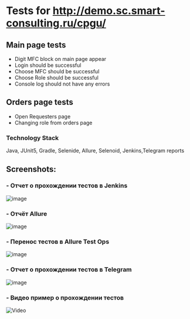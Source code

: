 # Tests for http://demo.sc.smart-consulting.ru/cpgu/
## Main page tests
- Digit MFC block on main page appear
- Login should be successful 
- Choose MFC should be successful
- Choose Role should be successful
- Console log should not have any errors
## Orders page tests
- Open Requesters page
- Changing role from orders page
### Technology Stack
Java, JUnit5, Gradle, Selenide, Allure, Selenoid, Jenkins,Telegram reports
## Screenshots:

### - Отчет о прохождении тестов в Jenkins
![image](https://user-images.githubusercontent.com/30008212/111575420-eafff880-87e0-11eb-9e88-2843c42858d8.jpg)

### - Отчёт Allure
![image](https://user-images.githubusercontent.com/30008212/111575543-2bf80d00-87e1-11eb-9157-b005de2291f6.jpg)

### - Перенос тестов в Allure Test Ops
![image](https://user-images.githubusercontent.com/30008212/111575690-85603c00-87e1-11eb-8ca7-93eea5000068.jpg)

### - Отчет о прохождении тестов в Telegram
![image](https://user-images.githubusercontent.com/30008212/111575769-ade83600-87e1-11eb-93eb-290055cc875c.jpg)

### - Видео пример о прохождении тестов
![Video](https://user-images.githubusercontent.com/30008212/112182787-2f035b00-8c30-11eb-8349-2f11aecc540d.gif)




